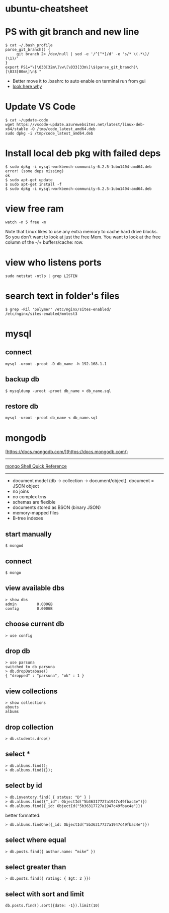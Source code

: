 # ubuntu-cheatsheet

# PS with git branch and new line
```
$ cat ~/.bash_profile
parse_git_branch() {
     git branch 2> /dev/null | sed -e '/^[^*]/d' -e 's/* \(.*\)/ (\1)/'
}
export PS1="\[\033[32m\]\w\[\033[33m\]\$(parse_git_branch)\[\033[00m\]\n$ "
```
* Better move it to .bashrc to auto enable on terminal run from gui
* [look here why](https://askubuntu.com/questions/121073/why-bash-profile-is-not-getting-sourced-when-opening-a-terminal)
# Update VS Code
```
$ cat ~/update-code 
wget https://vscode-update.azurewebsites.net/latest/linux-deb-x64/stable -O /tmp/code_latest_amd64.deb
sudo dpkg -i /tmp/code_latest_amd64.deb
```
# Install local deb pkg with failed deps
```
$ sudo dpkg -i mysql-workbench-community-6.2.5-1ubu1404-amd64.deb 
error! (some deps missing)
ok
$ sudo apt-get update
$ sudo apt-get install -f
$ sudo dpkg -i mysql-workbench-community-6.2.5-1ubu1404-amd64.deb 
```
# view free ram
```
watch -n 5 free -m
```
Note that Linux likes to use any extra memory to cache hard drive blocks. So you don't want to look at just the free Mem. You want to look at the free column of the -/+ buffers/cache: row. 

# view who listens ports
```
sudo netstat -ntlp | grep LISTEN
```

# search text in folder's files
```
$ grep -Ril 'polymer' /etc/nginx/sites-enabled/
/etc/nginx/sites-enabled/mmtest3
```

# mysql
## connect
```
mysql -uroot -proot -D db_name -h 192.168.1.1
```

## backup db
```
$ mysqldump -uroot -proot db_name > db_name.sql
```

## restore db
```
mysql -uroot -proot db_name < db_name.sql
```

# mongodb
[https://docs.mongodb.com/](https://docs.mongodb.com/)
***
[mongo Shell Quick Reference](https://docs.mongodb.com/manual/reference/mongo-shell/)
***
* document model (db -> collection -> document/object). document = JSON object
* no joins
* no complex trns
* schemas are flexible
* documents stored as BSON (binary JSON)
* memory-mapped files
* B-tree indexes

## start manually
```
$ mongod
```
## connect
```
$ mongo
```
## view available dbs
```
> show dbs
admin         0.000GB
config        0.000GB
```
## choose current db
```
> use config
```
## drop db
```
> use parsuna
switched to db parsuna
> db.dropDatabase()
{ "dropped" : "parsuna", "ok" : 1 }
```
## view collections
```
> show collections
abouts
albums
```
## drop collection
```
> db.students.drop()
```
## select *  
```
> db.albums.find();
> db.albums.find({});
```
## select by id  
```
> db.inventory.find( { status: "D" } )
> db.albums.find({"_id": ObjectId("5b36317727a1947c49fbac4e")})
> db.albums.find({_id: ObjectId("5b36317727a1947c49fbac4e")})
```
better formatted:
```
> db.albums.findOne({_id: ObjectId("5b36317727a1947c49fbac4e")})
```
## select where equal
```
> db.posts.find({ author.name: “mike” })
```
## select greater than
```
> db.posts.find({ rating: { $gt: 2 }})
```
## select with sort and limit
```
db.posts.find().sort({date: -1}).limit(10)
```